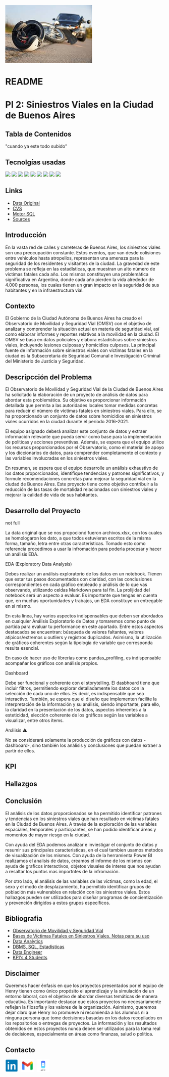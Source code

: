 ![img siniestros viales](Sources/casco.jpg)

# README


# PI 2: Siniestros Viales en la Ciudad de Buenos Aires


## **Tabla de Contenidos**

  "cuando ya este todo subido" 


## **Tecnolgías usadas**
![](https://img.shields.io/static/v1?label=Python&message=3.11.6&color=brightgreen)
![](https://img.shields.io/static/v1?label=Pandas&message=2.0.3&color=brightorange)
![](https://img.shields.io/static/v1?label=Matplotlib&message=3.7.2&color=blue)
![](https://img.shields.io/static/v1?label=Seaborn&message=0.12.2&color=lightgreen)
![](https://img.shields.io/static/v1?label=Power+BI&message=Desktop&color=red)
![](https://img.shields.io/static/v1?label=VisualStudioCode&message=Desktop&color=yellow)
![](https://img.shields.io/static/v1?label=Jupyter&message=2.0.3&color=pink)
![](https://img.shields.io/static/v1?label=Git&message=2.0.3&color=lightblue)
![](https://img.shields.io/static/v1?label=Numpy&message=2.0.3&color=purple)


## **Links**
- [Data Original](./Data_Original/)
- [CVS](./CSV/)
- [Motor SQL](./Motor_SQL/)
- [Sources](./Sources/)


## Introducción
En la vasta red de calles y carreteras de Buenos Aires, los siniestros viales son una preocupación constante. Estos eventos, que van desde colisiones entre vehículos hasta atropellos, representan una amenaza para la seguridad de los residentes y visitantes de la ciudad. La gravedad de este problema se refleja en las estadísticas, que muestran un alto número de víctimas fatales cada año.
Los mismos constituyen una problemática significativa en Argentina, donde cada año pierden la vida alrededor de 4.000 personas, los cuales tienen un gran impacto en la seguridad de sus habitantes y en la infraestructura vial.


## Contexto
El Gobierno de la Ciudad Autónoma de Buenos Aires ha creado el Observatorio de Movilidad y Seguridad Vial (OMSV) con el objetivo de analizar y comprender la situación actual en materia de seguridad vial, así como elaborar informes y reportes relativos a la movilidad en la ciudad. El OMSV se basa en datos policiales y elabora estadísticas sobre siniestros viales, incluyendo lesiones culposas y homicidios culposos. La principal fuente de información sobre siniestros viales con víctimas fatales en la ciudad es la Subsecretaría de Seguridad Comunal e Investigación Criminal del Ministerio de Justicia y Seguridad.


## Descripcción del Problema 
El Observatorio de Movilidad y Seguridad Vial de la Ciudad de Buenos Aires ha solicitado la elaboración de un proyecto de análisis de datos para abordar esta problemática. Su objetivo es proporcionar información detallada que permita a las autoridades locales tomar medidas concretas para reducir el número de víctimas fatales en siniestros viales. Para ello, se ha proporcionado un conjunto de datos sobre homicidios en siniestros viales ocurridos en la ciudad durante el período 2016-2021.

El equipo asignado deberá analizar este conjunto de datos y extraer información relevante que pueda servir como base para la implementación de políticas y acciones preventivas. Además, se espera que el equipo utilice los recursos proporcionados por el Observatorio, como el material de apoyo y los diccionarios de datos, para comprender completamente el contexto y las variables involucradas en los siniestros viales.

En resumen, se espera que el equipo desarrolle un análisis exhaustivo de los datos proporcionados, identifique tendencias y patrones significativos, y formule recomendaciones concretas para mejorar la seguridad vial en la ciudad de Buenos Aires. Este proyecto tiene como objetivo contribuir a la reducción de las tasas de mortalidad relacionadas con siniestros viales y mejorar la calidad de vida de sus habitantes.


## Desarrollo del Proyecto




not full 


La data original que se nos propocionó fueron archivos.xlsx, con los cuales se homologaron los dato, a que todos estuvieran escritos de la misma forma, tamaño, letra entre otras caracteristicas. 
Tomado esto como referencia procedimos a usar la infromación para poderla procesar y hacer un análisis EDA.

EDA (Exploratory Data Analysis)


Debes realizar un análisis exploratorio de los datos en un notebook. Tienen que estar tus pasos documentados con claridad, con las conclusiones correspondientes en cada gráfico empleado y análisis de lo que vas observando, utilizando celdas Markdown para tal fin. La prolijidad del notebook será un aspecto a evaluar. Es importante que tengas en cuenta que, en muchas oportunidades y trabajos, un EDA constituye un entregable en sí mismo.

En esta línea, hay varios aspectos indispensables que deben ser abordados en cualquier Análisis Exploratorio de Datos y tomaremos como punto de partida para evaluar tu performance en este apartado. Entre estos aspectos destacados se encuentran: búsqueda de valores faltantes, valores atípicos/extremos u outliers y registros duplicados. Asimismo, la utilización de gráficos coherentes según la tipología de variable que corresponda resulta esencial.

En caso de hacer uso de librerías como pandas_profiling, es indispensable acompañar los gráficos con análisis propios.

Dashboard

Debe ser funcional y coherente con el storytelling. El dasbhoard tiene que incluir filtros, permitiendo explorar detalladamente los datos con la selección de cada uno de ellos. Es decir, es indispensable que sea interactivo. También, se espera que el diseño que implementen facilite la interpretación de la información y su análisis, siendo importante, para ello, la claridad en la presentación de los datos, aspectos inherentes a la esteticidad, elección coherente de los gráficos según las variables a visualizar, entre otros ítems.

Análisis ⚠️

No se considerará solamente la producción de gráficos con datos -dashboard-, sino también los análisis y conclusiones que puedan extraer a partir de ellos.




## KPI 











## Hallazgos





## Conclusión 
El análisis de los datos proporcionados se ha permitido identificar patrones y tendencias en los siniestros viales que han resultado en víctimas fatales en la Ciudad de Buenos Aires. A través de la exploración de las variables espaciales, temporales y participantes, se han podido identificar áreas y momentos de mayor riesgo en la ciudad.

Con ayuda del EDA podemos analizar e inviestigar el conjunto de datos y resumir sus principales caracteristicas, en el cual tambien usamos metodos de visualización de los mismos. Con ayuda de la herramienta Power BI realizamos el analisis de datos, creamos el informe de los mismos con ayuda de graficos interactivos, objetos visuales de interes que nos ayudan a resaltar los puntos mas importntes de la infromación.

Por otro lado, el análisis de las variables de las víctimas, como la edad, el sexo y el modo de desplazamiento, ha permitido identificar grupos de población más vulnerables en relación con los siniestros viales. Estos hallazgos pueden ser utilizados para diseñar programas de concientización y prevención dirigidos a estos grupos específicos.


## Bibliografia 
- [Observatorio de Movilidad y Seguridad Vial](https://buenosaires.gob.ar/movilidad/plan-de-seguridad-vial/observatorio-de-movilidad-y-seguridad-vial)
- [Bases de Víctimas Fatales en Siniestros Viales. Notas para su uso](https://cdn.buenosaires.gob.ar/datosabiertos/datasets/transporte-y-obras-publicas/victimas-siniestros-viales/NOTAS_HOMICIDIOS_SINIESTRO_VIAL.pdf)
- [Data Analytics](https://www.students.soyhenry.com/Bootcamp/modules/14)
- [DBMS, SQL, Estadísticas](https://www.students.soyhenry.com/bootcamp/modules/11)
- [Data Engineer](https://www.students.soyhenry.com/bootcamp/modules/13)
- [KPI's 4 Students](https://docs.google.com/document/d/1DI0ZVgHfOfjgnXGhi8jEKzwCIjtUdgRUDe-qiiGGq8E/edit)


## Disclaimer 
Queremos hacer énfasis en que los proyectos presentados por el equipo de Henry tienen como único propósito el aprendizaje y la simulación de un entorno laboral, con el objetivo de abordar diversas temáticas de manera educativa. Es importante destacar que estos proyectos no necesariamente reflejan la filosofía y los valores de la organización. Asimismo, queremos dejar claro que Henry no promueve ni recomienda a los alumnos ni a ninguna persona que tome decisiones basadas en los datos recopilados en los repositorios o entregas de proyectos. La información y los resultados obtenidos en estos proyectos nunca deben ser utilizados para la toma real de decisiones, especialmente en áreas como finanzas, salud o política.


## Contacto
<div style="display: flex; align-items: center;">
  <a href="https://www.linkedin.com/in/marie-lopez-bello-5818b12a9/" style="margin-right: 10px;">
    <img src="./Sources/in_linked_linkedin_media_social_icon_124259.png" alt="LinkedIn" width="40" height="40">
  </a>
  <a href="mailto:marielopbel231@gmail.com" style="margin-right: 10px;">
    <img src="./Sources/gmail_new_logo_icon_159149.png" alt="Gmail" width="40" height="40">
  </a>
  <a href="mailto:marielopbe@icloud.com" style="margin-right: 10px;">
    <img src="./Sources/logo_email_apple1366_2000.jpg" alt="Gmail" width="40" height="40">
  </a>
</div>






